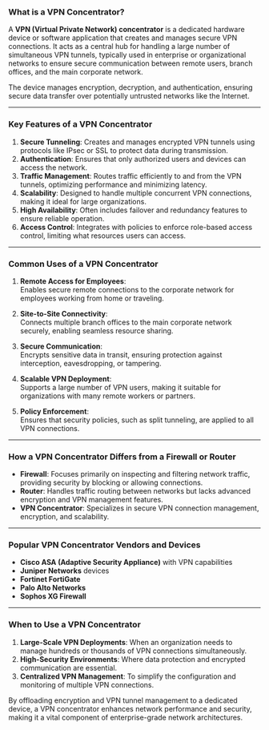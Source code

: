 ### What is a VPN Concentrator?

A **VPN (Virtual Private Network) concentrator** is a dedicated hardware device or software application that creates and manages secure VPN connections. It acts as a central hub for handling a large number of simultaneous VPN tunnels, typically used in enterprise or organizational networks to ensure secure communication between remote users, branch offices, and the main corporate network.

The device manages encryption, decryption, and authentication, ensuring secure data transfer over potentially untrusted networks like the Internet.

---

### Key Features of a VPN Concentrator

1. **Secure Tunneling**: Creates and manages encrypted VPN tunnels using protocols like IPsec or SSL to protect data during transmission.
2. **Authentication**: Ensures that only authorized users and devices can access the network.
3. **Traffic Management**: Routes traffic efficiently to and from the VPN tunnels, optimizing performance and minimizing latency.
4. **Scalability**: Designed to handle multiple concurrent VPN connections, making it ideal for large organizations.
5. **High Availability**: Often includes failover and redundancy features to ensure reliable operation.
6. **Access Control**: Integrates with policies to enforce role-based access control, limiting what resources users can access.

---

### Common Uses of a VPN Concentrator

1. **Remote Access for Employees**:  
   Enables secure remote connections to the corporate network for employees working from home or traveling.
   
2. **Site-to-Site Connectivity**:  
   Connects multiple branch offices to the main corporate network securely, enabling seamless resource sharing.

3. **Secure Communication**:  
   Encrypts sensitive data in transit, ensuring protection against interception, eavesdropping, or tampering.

4. **Scalable VPN Deployment**:  
   Supports a large number of VPN users, making it suitable for organizations with many remote workers or partners.

5. **Policy Enforcement**:  
   Ensures that security policies, such as split tunneling, are applied to all VPN connections.

---

### How a VPN Concentrator Differs from a Firewall or Router

- **Firewall**: Focuses primarily on inspecting and filtering network traffic, providing security by blocking or allowing connections.
- **Router**: Handles traffic routing between networks but lacks advanced encryption and VPN management features.
- **VPN Concentrator**: Specializes in secure VPN connection management, encryption, and scalability.

---

### Popular VPN Concentrator Vendors and Devices

- **Cisco ASA (Adaptive Security Appliance)** with VPN capabilities
- **Juniper Networks** devices
- **Fortinet FortiGate**
- **Palo Alto Networks**
- **Sophos XG Firewall**

---

### When to Use a VPN Concentrator

1. **Large-Scale VPN Deployments**: When an organization needs to manage hundreds or thousands of VPN connections simultaneously.
2. **High-Security Environments**: Where data protection and encrypted communication are essential.
3. **Centralized VPN Management**: To simplify the configuration and monitoring of multiple VPN connections.

By offloading encryption and VPN tunnel management to a dedicated device, a VPN concentrator enhances network performance and security, making it a vital component of enterprise-grade network architectures.
